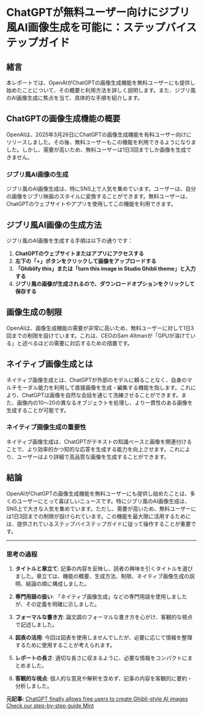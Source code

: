 # ChatGPTが無料ユーザー向けにジブリ風AI画像生成を可能に：ステップバイステップガイド

## 緒言

本レポートでは、OpenAIがChatGPTの画像生成機能を無料ユーザーにも提供し始めたことについて、その概要と利用方法を詳しく説明します。また、ジブリ風のAI画像生成に焦点を当て、具体的な手順を紹介します。

## ChatGPTの画像生成機能の概要

OpenAIは、2025年3月26日にChatGPTの画像生成機能を有料ユーザー向けにリリースしました。その後、無料ユーザーもこの機能を利用できるようになりました。しかし、需要が高いため、無料ユーザーは1日3回までしか画像を生成できません。

### ジブリ風AI画像の生成

ジブリ風のAI画像生成は、特にSNS上で人気を集めています。ユーザーは、自分の画像をジブリ映画のスタイルに変換することができます。無料ユーザーは、ChatGPTのウェブサイトやアプリを使用してこの機能を利用できます。

## ジブリ風AI画像の生成方法

ジブリ風のAI画像を生成する手順は以下の通りです：

1. **ChatGPTのウェブサイトまたはアプリにアクセスする**
2. **左下の「+」ボタンをクリックして画像をアップロードする**
3. **「Ghiblify this」または「turn this image in Studio Ghibli theme」と入力する**
4. **ジブリ風の画像が生成されるので、ダウンロードオプションをクリックして保存する**

## 画像生成の制限

OpenAIは、画像生成機能の需要が非常に高いため、無料ユーザーに対して1日3回までの制限を設けています。これは、CEOのSam Altmanが「GPUが溶けている」と述べるほどの需要に対応するための措置です。

## ネイティブ画像生成とは

ネイティブ画像生成とは、ChatGPTが外部のモデルに頼ることなく、自身のマルチモーダル能力を利用して直接画像を生成・編集する機能を指します。これにより、ChatGPTは画像を自然な会話を通じて洗練させることができます。また、画像内の10〜20の異なるオブジェクトを処理し、より一貫性のある画像を生成することが可能です。

### ネイティブ画像生成の重要性

ネイティブ画像生成は、ChatGPTがテキストの知識ベースと画像を関連付けることで、より効率的かつ知的な応答を生成する能力を向上させます。これにより、ユーザーはより詳細で高品質な画像を生成することができます。

## 結論

OpenAIがChatGPTの画像生成機能を無料ユーザーにも提供し始めたことは、多くのユーザーにとって喜ばしいニュースです。特にジブリ風のAI画像生成は、SNS上で大きな人気を集めています。ただし、需要が高いため、無料ユーザーには1日3回までの制限が設けられています。この機能を最大限に活用するためには、提供されているステップバイステップガイドに従って操作することが重要です。

---

### 思考の過程

1. **タイトルと章立て**: 記事の内容を反映し、読者の興味を引くタイトルを選びました。章立ては、機能の概要、生成方法、制限、ネイティブ画像生成の説明、結論の順に構成しました。

2. **専門用語の扱い**: 「ネイティブ画像生成」などの専門用語を使用しましたが、その定義を明確に示しました。

3. **フォーマルな書き方**: 論文調のフォーマルな書き方を心がけ、客観的な視点で記述しました。

4. **図表の活用**: 今回は図表を使用しませんでしたが、必要に応じて情報を整理するために使用することが考えられます。

5. **レポートの長さ**: 適切な長さに収まるように、必要な情報をコンパクトにまとめました。

6. **客観的な視点**: 個人的な意見や解釈を含めず、記事の内容を客観的に要約・分析しました。

**元記事:** [ChatGPT finally allows free users to create Ghibli-style AI images Check our step-by-step guide Mint](https://www.livemint.com/technology/tech-news/chatgpt-finally-allows-free-users-to-create-ghibli-style-ai-images-check-our-step-by-step-guide-gpt-4-o-grok-11743225493681.html)